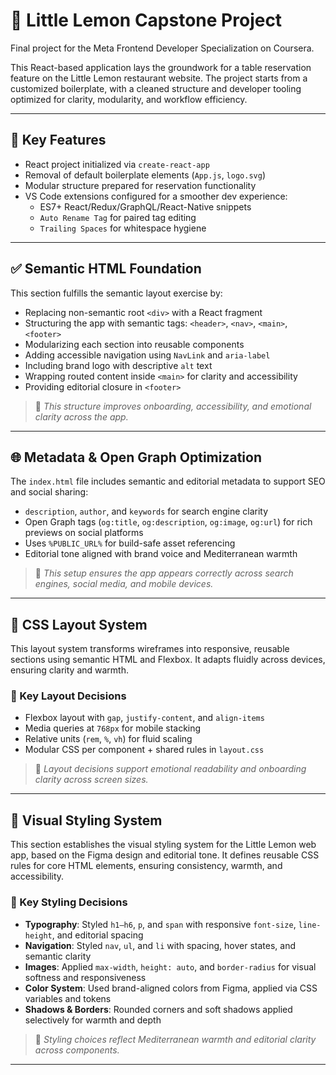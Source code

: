 # 🍋 Little Lemon Capstone Project

Final project for the Meta Frontend Developer Specialization on Coursera.

This React-based application lays the groundwork for a table reservation feature on the Little Lemon restaurant website. The project starts from a customized boilerplate, with a cleaned structure and developer tooling optimized for clarity, modularity, and workflow efficiency.

---

## 🚀 Key Features

- React project initialized via `create-react-app`
- Removal of default boilerplate elements (`App.js`, `logo.svg`)
- Modular structure prepared for reservation functionality
- VS Code extensions configured for a smoother dev experience:
  - ES7+ React/Redux/GraphQL/React-Native snippets
  - `Auto Rename Tag` for paired tag editing
  - `Trailing Spaces` for whitespace hygiene

---

## ✅ Semantic HTML Foundation

This section fulfills the semantic layout exercise by:

- Replacing non-semantic root `<div>` with a React fragment
- Structuring the app with semantic tags: `<header>`, `<nav>`, `<main>`, `<footer>`
- Modularizing each section into reusable components
- Adding accessible navigation using `NavLink` and `aria-label`
- Including brand logo with descriptive `alt` text
- Wrapping routed content inside `<main>` for clarity and accessibility
- Providing editorial closure in `<footer>`

> 🧾 *This structure improves onboarding, accessibility, and emotional clarity across the app.*

---

## 🌐 Metadata & Open Graph Optimization

The `index.html` file includes semantic and editorial metadata to support SEO and social sharing:

- `description`, `author`, and `keywords` for search engine clarity
- Open Graph tags (`og:title`, `og:description`, `og:image`, `og:url`) for rich previews on social platforms
- Uses `%PUBLIC_URL%` for build-safe asset referencing
- Editorial tone aligned with brand voice and Mediterranean warmth

> 🧾 *This setup ensures the app appears correctly across search engines, social media, and mobile devices.*

---

## 🧱 CSS Layout System

This layout system transforms wireframes into responsive, reusable sections using semantic HTML and Flexbox. It adapts fluidly across devices, ensuring clarity and warmth.

### 🔧 Key Layout Decisions

- Flexbox layout with `gap`, `justify-content`, and `align-items`
- Media queries at `768px` for mobile stacking
- Relative units (`rem`, `%`, `vh`) for fluid scaling
- Modular CSS per component + shared rules in `layout.css`

> 🧾 *Layout decisions support emotional readability and onboarding clarity across screen sizes.*

---

## 🎨 Visual Styling System

This section establishes the visual styling system for the Little Lemon web app, based on the Figma design and editorial tone. It defines reusable CSS rules for core HTML elements, ensuring consistency, warmth, and accessibility.

### 🔧 Key Styling Decisions

- **Typography**: Styled `h1–h6`, `p`, and `span` with responsive `font-size`, `line-height`, and editorial spacing
- **Navigation**: Styled `nav`, `ul`, and `li` with spacing, hover states, and semantic clarity
- **Images**: Applied `max-width`, `height: auto`, and `border-radius` for visual softness and responsiveness
- **Color System**: Used brand-aligned colors from Figma, applied via CSS variables and tokens
- **Shadows & Borders**: Rounded corners and soft shadows applied selectively for warmth and depth

> 🧾 *Styling choices reflect Mediterranean warmth and editorial clarity across components.*

---


